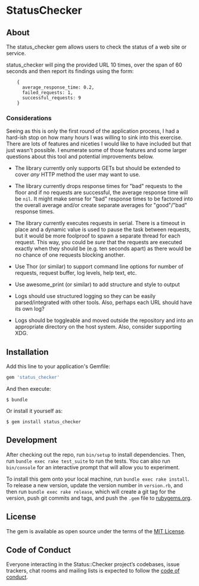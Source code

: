 # StatusChecker

## About
The status_checker gem allows users to check the status of a web site or
service.

status_checker will ping the provided URL 10 times, over the span of 60 seconds
and then report its findings using the form:

```
    {
      average_response_time: 0.2,
      failed_requests: 1,
      successful_requests: 9
    }
```

### Considerations
Seeing as this is only the first round of the application process, I had a
hard-ish stop on how many hours I was willing to sink into this exercise. There
are lots of features and niceties I would like to have included but that just
wasn't possible. I enumerate some of those features and some larger questions
about this tool and potential improvements below.

- The library currently only supports GETs but should be extended to cover
_any_ HTTP method the user may want to use.

- The library currently drops response times for "bad" requests to the floor and
if no requests are successful, the average response time will be `nil`. It might
make sense for "bad" response times to be factored into the overall average
and/or create separate averages for "good"/"bad" response times.

- The library currently executes requests in serial. There is a timeout in
place and a dynamic value is used to pause the task between requests, but it
would be more foolproof to spawn a separate thread for each request. This way,
you could be _sure_  that the requests are executed exactly when they should
be (e.g. ten seconds apart) as there would be no chance of one requests
blocking another.

- Use Thor (or similar) to support command line options for number of requests,
request buffer, log levels, help text, etc.

- Use awesome_print (or similar) to add structure and style to output

- Logs should use structured logging so they can be easily parsed/integrated
with other tools. Also, perhaps each URL should have its own log?

- Logs should be toggleable and moved outside the repository and into an
appropriate directory on the host system. Also, consider supporting XDG.

## Installation

Add this line to your application's Gemfile:
```ruby
gem 'status_checker'
```

And then execute:

    $ bundle

Or install it yourself as:

    $ gem install status_checker


## Development

After checking out the repo, run `bin/setup` to install dependencies. Then, run
`bundle exec rake test_suite` to run the tests. You can also run `bin/console`
for an interactive prompt that will allow you to experiment.

To install this gem onto your local machine, run `bundle exec rake install`. To
release a new version, update the version number in `version.rb`, and then run
`bundle exec rake release`, which will create a git tag for the version, push
git commits and tags, and push the `.gem` file to
[rubygems.org](https://rubygems.org).

## License

The gem is available as open source under the terms of the [MIT License](https://opensource.org/licenses/MIT).

## Code of Conduct

Everyone interacting in the Status::Checker project’s codebases, issue trackers, chat rooms and mailing lists is expected to follow the [code of conduct](https://github.com/ethagnawl/status-checker/blob/master/CODE_OF_CONDUCT.md).
